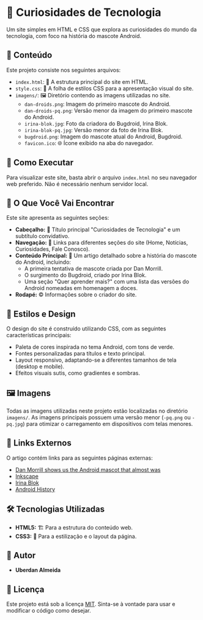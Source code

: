 # 🤖 Curiosidades de Tecnologia

Um site simples em HTML e CSS que explora as curiosidades do mundo da tecnologia, com foco na história do mascote Android.

## 📂 Conteúdo

Este projeto consiste nos seguintes arquivos:

* `index.html`: 📄 A estrutura principal do site em HTML.
* `style.css`: 🎨 A folha de estilos CSS para a apresentação visual do site.
* `imagens/`: 🖼️ Diretório contendo as imagens utilizadas no site.
    * `dan-droids.png`: Imagem do primeiro mascote do Android.
    * `dan-droids-pq.png`: Versão menor da imagem do primeiro mascote do Android.
    * `irina-blok.jpg`: Foto da criadora do Bugdroid, Irina Blok.
    * `irina-blok-pq.jpg`: Versão menor da foto de Irina Blok.
    * `bugdroid.png`: Imagem do mascote atual do Android, Bugdroid.
    * `favicon.ico`: 🌐 Ícone exibido na aba do navegador.

## 🚀 Como Executar

Para visualizar este site, basta abrir o arquivo `index.html` no seu navegador web preferido. Não é necessário nenhum servidor local.

## 🧐 O Que Você Vai Encontrar

Este site apresenta as seguintes seções:

* **Cabeçalho:** 📰 Título principal "Curiosidades de Tecnologia" e um subtítulo convidativo.
* **Navegação:** 🔗 Links para diferentes seções do site (Home, Notícias, Curiosidades, Fale Conosco).
* **Conteúdo Principal:** 📜 Um artigo detalhado sobre a história do mascote do Android, incluindo:
    * A primeira tentativa de mascote criada por Dan Morrill.
    * O surgimento do Bugdroid, criado por Irina Blok.
    * Uma seção "Quer aprender mais?" com uma lista das versões do Android nomeadas em homenagem a doces.
* **Rodapé:** ©️ Informações sobre o criador do site.

## 🎨 Estilos e Design

O design do site é construído utilizando CSS, com as seguintes características principais:

* Paleta de cores inspirada no tema Android, com tons de verde.
* Fontes personalizadas para títulos e texto principal.
* Layout responsivo, adaptando-se a diferentes tamanhos de tela (desktop e mobile).
* Efeitos visuais sutis, como gradientes e sombras.

## 🖼️ Imagens

Todas as imagens utilizadas neste projeto estão localizadas no diretório `imagens/`. As imagens principais possuem uma versão menor (`-pq.png` ou `-pq.jpg`) para otimizar o carregamento em dispositivos com telas menores.

## 🔗 Links Externos

O artigo contém links para as seguintes páginas externas:

* [Dan Morrill shows us the Android mascot that almost was](https://androidcommunity.com/dan-morrill-shows-us-the-android-mascot-that-almost-was-20130103/)
* [Inkscape](https://inkscape.org/pt-br/)
* [Irina Blok](https://www.irinablok.com/android)
* [Android History](https://www.android.com/)

## 🛠️ Tecnologias Utilizadas

* **HTML5:** 🏗️ Para a estrutura do conteúdo web.
* **CSS3:** 🎨 Para a estilização e o layout da página.

## 👤 Autor

* **Uberdan Almeida**

## 📄 Licença

Este projeto está sob a licença [MIT](https://opensource.org/licenses/MIT). Sinta-se à vontade para usar e modificar o código como desejar.